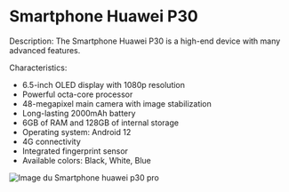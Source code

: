 # Smartphone Huawei P30

Description: The Smartphone Huawei P30 is a high-end device with many advanced features.

Characteristics:
- 6.5-inch OLED display with 1080p resolution
- Powerful octa-core processor
- 48-megapixel main camera with image stabilization
- Long-lasting 2000mAh battery
- 6GB of RAM and 128GB of internal storage
- Operating system: Android 12
- 4G connectivity
- Integrated fingerprint sensor
- Available colors: Black, White, Blue

![Image du Smartphone huawei p30 pro]([lien-de-l-image-smartphone.jpg](https://www.1001coques.fr/285170-thickbox_default/coque-personnalisee-huawei-p30-pro.jpg))